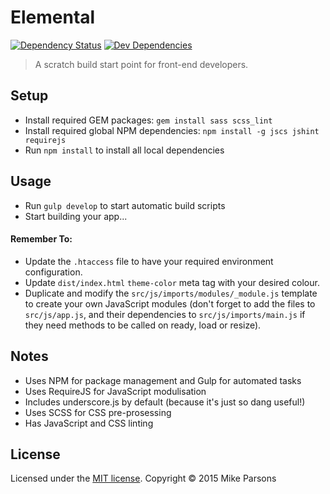 # Elemental

[![Dependency Status](https://david-dm.org/schnipz/pretty-focus.svg)](https://david-dm.org/schnipz/elemental)
[![Dev Dependencies](https://david-dm.org/schnipz/pretty-focus/dev-status.svg)](https://david-dm.org/schnipz/elemental#info=devDependencies)

> A scratch build start point for front-end developers.

## Setup

- Install required GEM packages: `gem install sass scss_lint`
- Install required global NPM dependencies: `npm install -g jscs jshint requirejs`
- Run `npm install` to install all local dependencies

## Usage

- Run `gulp develop` to start automatic build scripts
- Start building your app...

#### Remember To:

- Update the `.htaccess` file to have your required environment configuration.
- Update `dist/index.html` `theme-color` meta tag with your desired colour.
- Duplicate and modify the `src/js/imports/modules/_module.js` template to create your own JavaScript modules (don't forget to add the files to `src/js/app.js`, and their dependencies to `src/js/imports/main.js` if they need methods to be called on ready, load or resize).

## Notes

- Uses NPM for package management and Gulp for automated tasks
- Uses RequireJS for JavaScript modulisation
- Includes underscore.js by default (because it's just so dang useful!)
- Uses SCSS for CSS pre-prosessing
- Has JavaScript and CSS linting

## License
Licensed under the [MIT license](LICENSE).
Copyright &copy; 2015 Mike Parsons